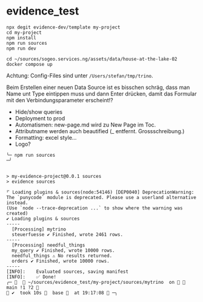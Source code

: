 # evidence_test

```
npx degit evidence-dev/template my-project
cd my-project
npm install
npm run sources
npm run dev
```

```
cd ~/sources/sogeo.services.ng/assets/data/house-at-the-lake-02
docker compose up
```
Achtung: Config-Files sind unter `/Users/stefan/tmp/trino`.

Beim Erstellen einer neuen Data Source ist es bisschen schräg, dass man Name unt Type eintippen muss und dann Enter drücken, damit das Formular mit den Verbindungsparameter erscheint!?

- Hide/show queries
- Deployment to prod
- Automatismen: new-page.md wird zu New Page im Toc.
- Attributname werden auch beautified (_ entfernt. Grossschreibung.)
- Formatting: excel style...
- Logo?

```
╰─ npm run sources                                                                                                                                                                                                                      ─╯


> my-evidence-project@0.0.1 sources
> evidence sources

⠋ Loading plugins & sources(node:54146) [DEP0040] DeprecationWarning: The `punycode` module is deprecated. Please use a userland alternative instead.
(Use `node --trace-deprecation ...` to show where the warning was created)
✔ Loading plugins & sources
-----
  [Processing] mytrino
  steuerfuesse ✔ Finished, wrote 2461 rows.
-----
  [Processing] needful_things
  my_query ✔ Finished, wrote 10000 rows.
  needful_things ⚠ No results returned.
  orders ✔ Finished, wrote 10000 rows.
-----
[INFO]:    Evaluated sources, saving manifest
[INFO]:    ✅ Done!
╭─    ~/sources/evidence_test/my-project/sources/mytrino  on   main !1 ?2                                                                                                                    ✔  took 10s   base   at 19:17:08  ─╮
```